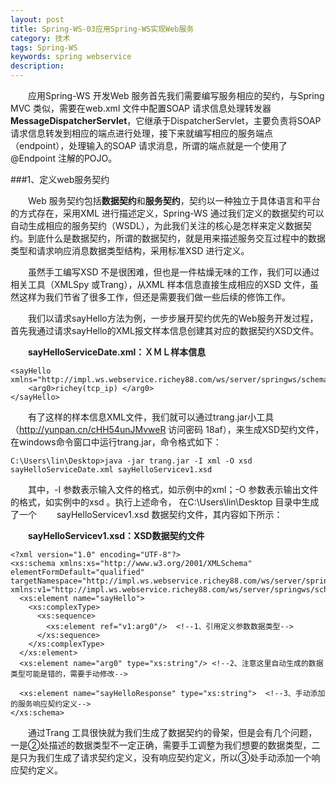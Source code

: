 ```yaml
---
layout: post
title: Spring-WS-03应用Spring-WS实现Web服务
category: 技术
tags: Spring-WS
keywords: spring webservice
description: 
---
```


　　应用Spring-WS 开发Web 服务首先我们需要编写服务相应的契约，与Spring MVC 类似，需要在web.xml 文件中配置SOAP 请求信息处理转发器**MessageDispatcherServlet**，它继承于DispatcherServlet，主要负责将SOAP 请求信息转发到相应的端点进行处理，接下来就编写相应的服务端点（endpoint），处理输入的SOAP 请求消息，所谓的端点就是一个使用了@Endpoint 注解的POJO。

###1、定义web服务契约

　　Web 服务契约包括**数据契约**和**服务契约**，契约以一种独立于具体语言和平台的方式存在，采用XML 进行描述定义，Spring-WS 通过我们定义的数据契约可以自动生成相应的服务契约（WSDL），为此我们关注的核心是怎样来定义数据契约。到底什么是数据契约，所谓的数据契约，就是用来描述服务交互过程中的数据类型和请求响应消息数据类型结构，采用标准XSD 进行定义。

　　虽然手工编写XSD 不是很困难，但也是一件枯燥无味的工作，我们可以通过相关工具（XMLSpy 或Trang），从XML 样本信息直接生成相应的XSD 文件，虽然这样为我们节省了很多工作，但还是需要我们做一些后续的修饰工作。

　　我们以请求sayHello方法为例，一步步展开契约优先的Web服务开发过程，首先我通过请求sayHello的XML报文样本信息创建其对应的数据契约XSD文件。

　　**sayHelloServiceDate.xml：ＸＭＬ样本信息**

	<sayHello xmlns="http://impl.ws.webservice.richey88.com/ws/server/springws/schema/message/v1">
		<arg0>richey(tcp_ip) </arg0>
	</sayHello>

　　有了这样的样本信息XML文件，我们就可以通过trang.jar小工具（http://yunpan.cn/cHH54unJMvweR  访问密码 18af），来生成XSD契约文件，在windows命令窗口中运行trang.jar，命令格式如下：

	C:\Users\lin\Desktop>java -jar trang.jar -I xml -O xsd sayHelloServiceDate.xml sayHelloServicev1.xsd


　　其中，-I 参数表示输入文件的格式，如示例中的xml；-O 参数表示输出文件的格式，如实例中的xsd 。执行上述命令， 在C:\Users\lin\Desktop 目录中生成了一个
　　sayHelloServicev1.xsd 数据契约文件，其内容如下所示：
	
　　**sayHelloServicev1.xsd：XSD数据契约文件**

	<?xml version="1.0" encoding="UTF-8"?>
	<xs:schema xmlns:xs="http://www.w3.org/2001/XMLSchema" elementFormDefault="qualified" targetNamespace="http://impl.ws.webservice.richey88.com/ws/server/springws/schema/message/v1" xmlns:v1="http://impl.ws.webservice.richey88.com/ws/server/springws/schema/message/v1">
	  <xs:element name="sayHello">
	    <xs:complexType>
	      <xs:sequence>
	        <xs:element ref="v1:arg0"/>  <!--1、引用定义参数数据类型-->
	      </xs:sequence>
	    </xs:complexType>
	  </xs:element>
	  <xs:element name="arg0" type="xs:string"/> <!--2、注意这里自动生成的数据类型可能是错的，需要手动修改-->

	  <xs:element name="sayHelloResponse" type="xs:string">  <!--3、手动添加的服务响应契约定义-->
	</xs:schema>

　　通过Trang 工具很快就为我们生成了数据契约的骨架，但是会有几个问题，一是②处描述的数据类型不一定正确，需要手工调整为我们想要的数据类型，二是只为我们生成了请求契约定义，没有响应契约定义，所以③处手动添加一个响应契约定义。



